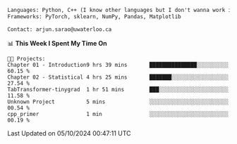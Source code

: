 ```txt
Languages: Python, C++ (I know other languages but I don't wanna work in em)
Frameworks: PyTorch, sklearn, NumPy, Pandas, Matplotlib

Contact: arjun.sarao@uwaterloo.ca
```

<!--START_SECTION:waka-->
📊 **This Week I Spent My Time On** 

```text
🐱‍💻 Projects: 
Chapter 01 - Introduction9 hrs 39 mins       ███████████████░░░░░░░░░░   60.15 % 
Chapter 02 - Statistical 4 hrs 25 mins       ███████░░░░░░░░░░░░░░░░░░   27.54 % 
TabTransformer-tinygrad  1 hr 51 mins        ███░░░░░░░░░░░░░░░░░░░░░░   11.58 % 
Unknown Project          5 mins              ░░░░░░░░░░░░░░░░░░░░░░░░░   00.54 % 
cpp_primer               1 min               ░░░░░░░░░░░░░░░░░░░░░░░░░   00.19 % 
```


 Last Updated on 05/10/2024 00:47:11 UTC
<!--END_SECTION:waka-->
